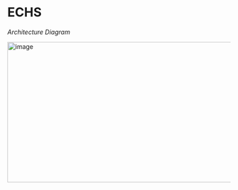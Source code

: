 # ECHS

*Architecture Diagram*

<img width="686" height="317" alt="image" src="https://github.com/user-attachments/assets/11775bc1-cd8f-410b-8b83-7bc93d00e07f" />
